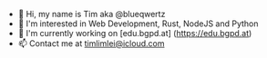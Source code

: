 - 👋 Hi, my name is Tim aka @blueqwertz
- 👀 I'm interested in Web Development, Rust, NodeJS and Python
- 📱 I'm currently working on [edu.bgpd.at] (https://edu.bgpd.at)
- 📫 Contact me at timlimlei@icloud.com
